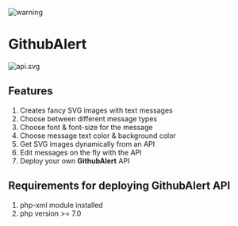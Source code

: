 ![warning](http://vps.vichas.org/?message=This%20project%20is%20under%20development%20and%20should%20be%20considered%20an%20early%20alpha%20version&message_type=error&font_size=14&padding=10)

# GithubAlert

![api.svg](http://vps.vichas.org/?message=GithubAlert%20API%20messages&message_type=success&font_size=42)


## Features
1. Creates fancy SVG images with text messages
2. Choose between different message types
3. Choose font & font-size for the message
4. Choose message text color & background color
5. Get SVG images dynamically from an API
6. Edit messages on the fly with the API
7. Deploy your own <b>GithubAlert</b> API


## Requirements for deploying GithubAlert API
1. php-xml module installed
2. php version >= 7.0
